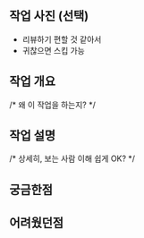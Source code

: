 ## 작업 사진 (선택)

- 리뷰하기 편할 것 같아서
- 귀찮으면 스킵 가능

## 작업 개요

/* 왜 이 작업을 하는지? */

## 작업 설명

/* 상세히, 보는 사람 이해 쉽게 OK? */

## 궁금한점

## 어려웠던점
